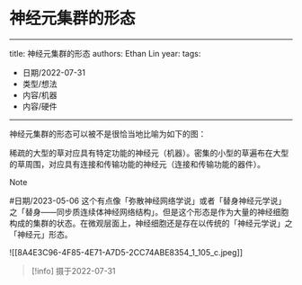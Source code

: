 # 神经元集群的形态


---
title: 神经元集群的形态
authors: Ethan Lin
year:
tags:
  - 日期/2022-07-31 
  - 类型/想法 
  - 内容/机器 
  - 内容/硬件 
---




神经元集群的形态可以被不是很恰当地比喻为如下的图：

稀疏的大型的草对应具有特定功能的神经元（机器）。密集的小型的草遍布在大型的草周围，对应具有连接和传输功能的神经元（连接和传输功能的器件）。

> [!note] 
> #日期/2023-05-06 这个有点像「弥散神经网络学说」或者「替身神经元学说」之「替身——同步质连续体神经网络结构」。但是这个形态是作为大量的神经细胞构成的集群的状态。在微观层面上，神经细胞还是存在以传统的「神经元学说」之「神经元」形态。


![[8A4E3C96-4F85-4E71-A7D5-2CC74ABE8354_1_105_c.jpeg]]

> [!info] 摄于2022-07-31